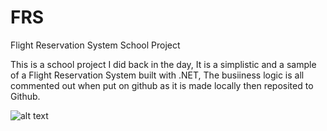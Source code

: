# FRS
Flight Reservation System 
School Project


This is a school project I did back in the day, It is a simplistic and a sample of a Flight Reservation System built with .NET, The busiiness logic is all commented out when put on github as it is made locally then reposited to Github.  


![alt text](https://github.com/EyuaelB/FRS/Screenshots/login.png.png?raw=true)


